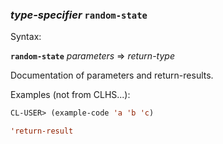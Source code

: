 ### <em>type-specifier</em> <strong>`random-state`</strong>

Syntax:

<strong>`random-state`</strong> <em>parameters</em> => <em>return-type</em>

Documentation of parameters and return-results.

Examples (not from CLHS...):

```lisp
CL-USER> (example-code 'a 'b 'c)

'return-result
```
